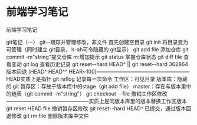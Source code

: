# 前端学习笔记
前端学习笔记

git笔记（一）
git--跟踪并管理修改，非文件
首先创建空目录
git init 将目录变为可管理（同时建立.git目录，ls-ah可令隐藏的.git显示）
git add file 添加仓库
git commit -m"string"提交仓库 m:增加提示
git status 掌握仓库状态
git diff file 查看变动
git log 查看历史记录
git reset--hard HEAD^ || git reset--hard 362864
版本回退 (HEAD^ HEAD^^ HEAR~100)——————————————————HEAD实质上是指针
git reflog 记录每一次命令
工作区：可见目录
版本库：隐藏的.git
暂存区：存放于版本库中的stage（git add file）
master：存在与版本里中的链表（git commit -m"string"）
git checkout --file 撤销工作区修改————————————————实质上是同版本库里的版本替换工作区版本
git reset HEAD file 撤销暂存区修改
git reset--hard HEAD^ 已提交，通过版本回退修改
git rm file 删除版本库中文件

